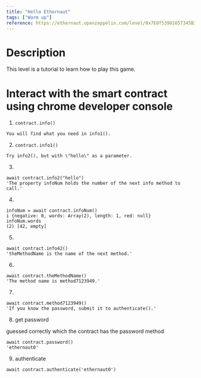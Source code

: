 ```yaml
---
title: "Hello Ethernaut"
tags: ["Warm up"]
reference: https://ethernaut.openzeppelin.com/level/0x7E0f53981657345B31C59aC44e9c21631Ce710c7
---
```


# Description

This level is a tutorial to learn how to play this game.

# Interact with the smart contract using chrome developer console

1. `contract.info()`

```
You will find what you need in info1().
```

2. `contract.info1()`

```
Try info2(), but with \"hello\" as a parameter.
```

3. 

```
await contract.info2("hello")
'The property infoNum holds the number of the next info method to call.'
```

4. 

```
infoNum = await contract.infoNum()
i {negative: 0, words: Array(2), length: 1, red: null}
infoNum.words
(2) [42, empty]
```

5.

```
await contract.info42()
'theMethodName is the name of the next method.'
```

6. 

```
await contract.theMethodName()
'The method name is method7123949.'
```

7.

```
await contract.method7123949()
'If you know the password, submit it to authenticate().'
```

8. get password

guessed correctly which the contract has the password method

```
await contract.password()
'ethernaut0'
```

9. authenticate

```
await contract.authenticate('ethernaut0')
```
